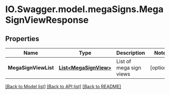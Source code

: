 # IO.Swagger.model.megaSigns.MegaSignViewResponse
## Properties

Name | Type | Description | Notes
------------ | ------------- | ------------- | -------------
**MegaSignViewList** | [**List&lt;MegaSignView&gt;**](MegaSignView.md) | List of mega sign views | [optional] 

[[Back to Model list]](../README.md#documentation-for-models) [[Back to API list]](../README.md#documentation-for-api-endpoints) [[Back to README]](../README.md)

